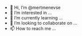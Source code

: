 - 👋 Hi, I’m @mertmenevse
- 👀 I’m interested in ...
- 🌱 I’m currently learning ...
- 💞️ I’m looking to collaborate on ...
- 📫 How to reach me ...

<!---
mertmenevse/mertmenevse is a ✨ special ✨ repository because its `README.md` (this file) appears on your GitHub profile.
You can click the Preview link to take a look at your changes.
--->
